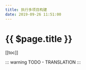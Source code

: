 ```yaml
---
title: 执行多项目构建
date: 2019-09-26 11:51:00
---
```


# {{ $page.title }}

[[toc]]

::: warning
TODO - TRANSLATION
:::
